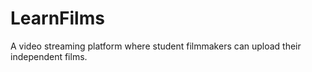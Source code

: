 # LearnFilms

A video streaming platform where student filmmakers can upload their independent films.
